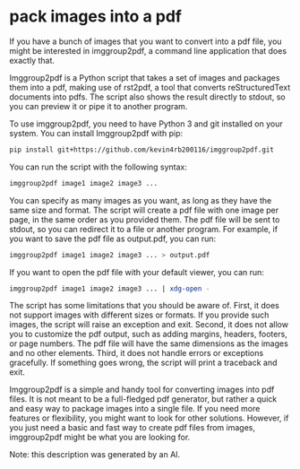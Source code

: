 # pack images into a pdf

If you have a bunch of images that you want to convert into a pdf file, you might be interested in imggroup2pdf, a command line application that does exactly that.

Imggroup2pdf is a Python script that takes a set of images and packages them into a pdf, making use of rst2pdf, a tool that converts reStructuredText documents into pdfs. The script also shows the result directly to stdout, so you can preview it or pipe it to another program.

To use imggroup2pdf, you need to have Python 3 and git installed on your system. You can install Imggroup2pdf with pip:

```sh
pip install git+https://github.com/kevin4rb200116/imggroup2pdf.git
```

You can run the script with the following syntax:

```sh
imggroup2pdf image1 image2 image3 ...
```

You can specify as many images as you want, as long as they have the same size and format. The script will create a pdf file with one image per page, in the same order as you provided them. The pdf file will be sent to stdout, so you can redirect it to a file or another program. For example, if you want to save the pdf file as output.pdf, you can run:

```sh
imggroup2pdf image1 image2 image3 ... > output.pdf
```

If you want to open the pdf file with your default viewer, you can run:

```sh
imggroup2pdf image1 image2 image3 ... | xdg-open -
```

The script has some limitations that you should be aware of. First, it does not support images with different sizes or formats. If you provide such images, the script will raise an exception and exit. Second, it does not allow you to customize the pdf output, such as adding margins, headers, footers, or page numbers. The pdf file will have the same dimensions as the images and no other elements. Third, it does not handle errors or exceptions gracefully. If something goes wrong, the script will print a traceback and exit.

Imggroup2pdf is a simple and handy tool for converting images into pdf files. It is not meant to be a full-fledged pdf generator, but rather a quick and easy way to package images into a single file. If you need more features or flexibility, you might want to look for other solutions. However, if you just need a basic and fast way to create pdf files from images, imggroup2pdf might be what you are looking for.

Note: this description was generated by an AI.

